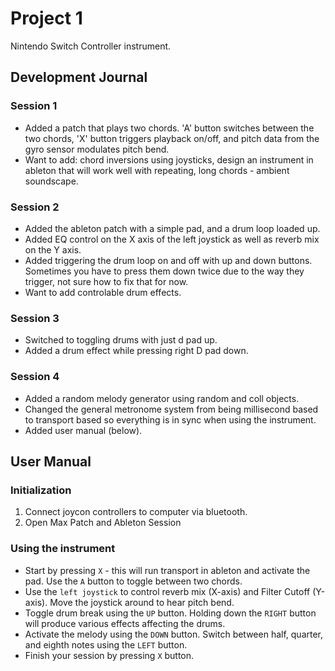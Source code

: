 # Project 1

Nintendo Switch Controller instrument.

## Development Journal

### Session 1 

* Added a patch that plays two chords. 'A' button switches between the two chords, 'X' button triggers playback on/off, and pitch data from the gyro sensor modulates pitch bend.
* Want to add: chord inversions using joysticks, design an instrument in ableton that will work well with repeating, long chords -  ambient soundscape.

### Session 2

* Added the ableton patch with a simple pad, and a drum loop loaded up.
* Added EQ control on the X axis of the left joystick as well as reverb mix on the Y axis.
* Added triggering the drum loop on and off with up and down buttons. Sometimes you have to press them down twice due to the way they trigger, not sure how to fix that for now.
* Want to add controlable drum effects.

### Session 3
* Switched to toggling drums with just d pad up.
* Added a drum effect while pressing right D pad down.

### Session 4
* Added a random melody generator using random and coll objects.
* Changed the general metronome system from being millisecond based to transport based so everything is in sync when using the instrument.
* Added user manual (below).

## User Manual

### Initialization
1. Connect joycon controllers to computer via bluetooth.
2. Open Max Patch and Ableton Session

### Using the instrument
* Start by pressing `X` - this will run transport in ableton and activate the pad. Use the `A` button to toggle between two chords.
* Use the `left joystick` to control reverb mix (X-axis) and Filter Cutoff (Y-axis). Move the joystick around to hear pitch bend.
* Toggle drum break using the `UP` button. Holding down the `RIGHT` button will produce various effects affecting the drums.
* Activate the melody using the `DOWN` button. Switch between half, quarter, and eighth notes using the `LEFT` button.
* Finish your session by pressing `X` button.
